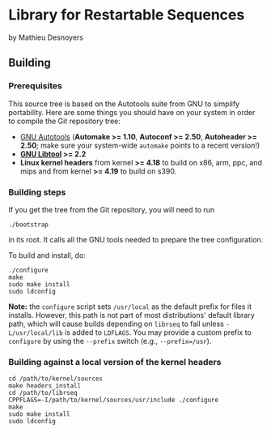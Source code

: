 <!--
SPDX-FileCopyrightText: 2022 EfficiOS Inc.

SPDX-License-Identifier: MIT
-->

Library for Restartable Sequences
=================================

by Mathieu Desnoyers


Building
--------

### Prerequisites

This source tree is based on the Autotools suite from GNU to simplify
portability. Here are some things you should have on your system in order to
compile the Git repository tree:

  - [GNU Autotools](http://www.gnu.org/software/autoconf/)
    (**Automake >= 1.10**, **Autoconf >= 2.50**,
    **Autoheader >= 2.50**;
    make sure your system-wide `automake` points to a recent version!)
  - **[GNU Libtool](https://www.gnu.org/software/libtool/) >= 2.2**
  - **Linux kernel headers** from kernel **>= 4.18** to build on x86, arm,
    ppc, and mips and from kernel **>= 4.19** to build on s390.


### Building steps

If you get the tree from the Git repository, you will need to run

    ./bootstrap

in its root. It calls all the GNU tools needed to prepare the tree
configuration.

To build and install, do:

    ./configure
    make
    sudo make install
    sudo ldconfig

**Note:** the `configure` script sets `/usr/local` as the default prefix for
files it installs. However, this path is not part of most distributions'
default library path, which will cause builds depending on `librseq`
to fail unless `-L/usr/local/lib` is added to `LDFLAGS`. You may provide a
custom prefix to `configure` by using the `--prefix` switch
(e.g., `--prefix=/usr`).


### Building against a local version of the kernel headers

    cd /path/to/kernel/sources
    make headers_install
    cd /path/to/librseq
    CPPFLAGS=-I/path/to/kernel/sources/usr/include ./configure
    make
    sudo make install
    sudo ldconfig
